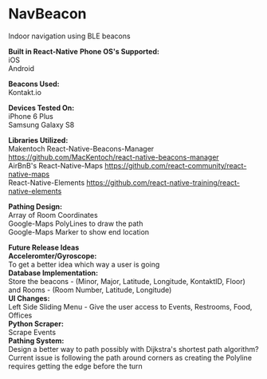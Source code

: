 # NavBeacon
Indoor navigation using BLE beacons

<b>Built in React-Native</b>
<b>Phone OS's Supported:</b></br>
iOS</br>
Android</br>

<b>Beacons Used:</b></br>
Kontakt.io</br>

<b>Devices Tested On:</b></br>
iPhone 6 Plus</br>
Samsung Galaxy S8

<b>Libraries Utilized:</b></br>
Makentoch React-Native-Beacons-Manager https://github.com/MacKentoch/react-native-beacons-manager </br>
AirBnB's React-Native-Maps https://github.com/react-community/react-native-maps</br>
React-Native-Elements https://github.com/react-native-training/react-native-elements</br>

<b>Pathing Design:</b></br>
Array of Room Coordinates</br>
Google-Maps PolyLines to draw the path</br>
Google-Maps Marker to show end location</br>

<b>Future Release Ideas</b></br>
<b>Acceleromter/Gyroscope:</b></br> 
To get a better idea which way a user is going</br>
<b>Database Implementation:</b></br> 
Store the beacons - (Minor, Major, Latitude, Longitude, KontaktID, Floor) and Rooms - (Room Number, Latitude, Longitude)</br>
<b>UI Changes:</b></br> 
Left Side Sliding Menu - Give the user access to Events, Restrooms, Food, Offices</br>
<b>Python Scraper:</b></br> Scrape Events</br>
<b>Pathing System:</b></br> Design a better way to path possibly with Dijkstra's shortest path algorithm? Current issue is following the path around corners as creating the Polyline requires getting the edge before the turn</br>
